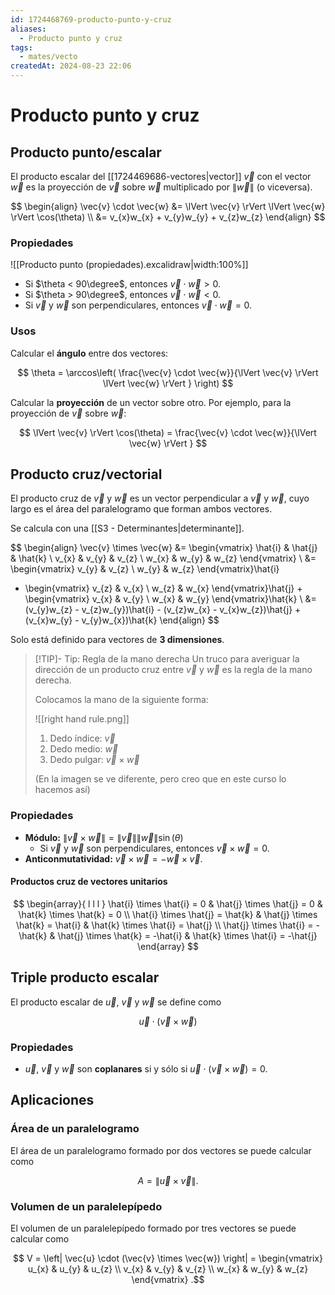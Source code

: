 ```yaml
---
id: 1724468769-producto-punto-y-cruz
aliases:
  - Producto punto y cruz
tags:
  - mates/vecto
createdAt: 2024-08-23 22:06
---
```


# Producto punto y cruz

## Producto punto/escalar

El producto escalar del [[1724469686-vectores|vector]] $\vec{v}$ con el vector $\vec{w}$ es la proyección de $\vec{v}$ sobre $\vec{w}$ multiplicado por $\lVert \vec{w} \rVert$ (o viceversa).

$$
\begin{align}
\vec{v} \cdot \vec{w} &= \lVert \vec{v} \rVert \lVert \vec{w} \rVert \cos(\theta) \\
&= v_{x}w_{x} + v_{y}w_{y} + v_{z}w_{z}
\end{align}
$$

### Propiedades

![[Producto punto (propiedades).excalidraw|width:100%]]

- Si $\theta < 90\degree$, entonces $\vec{v} \cdot \vec{w} > 0$.
- Si $\theta > 90\degree$, entonces $\vec{v} \cdot \vec{w} < 0$.
- Si $\vec{v}$ y $\vec{w}$ son perpendiculares, entonces $\vec{v} \cdot \vec{w} = 0$.

### Usos

Calcular el **ángulo** entre dos vectores:

$$
\theta = \arccos\left( \frac{\vec{v} \cdot \vec{w}}{\lVert \vec{v} \rVert \lVert \vec{w} \rVert } \right) 
$$

Calcular la **proyección** de un vector sobre otro. Por ejemplo, para la proyección de $\vec{v}$ sobre $\vec{w}$:

$$
\lVert \vec{v} \rVert \cos(\theta) = \frac{\vec{v} \cdot \vec{w}}{\lVert \vec{w} \rVert }
$$

## Producto cruz/vectorial

El producto cruz de $\vec{v}$ y $\vec{w}$ es un vector perpendicular a $\vec{v}$ y $\vec{w}$, cuyo largo es el área del paralelogramo que forman ambos vectores.

Se calcula con una [[S3 - Determinantes|determinante]].

$$
\begin{align}
\vec{v} \times \vec{w} &= \begin{vmatrix}
\hat{i} & \hat{j} & \hat{k} \\
v_{x} & v_{y} & v_{z} \\
w_{x} & w_{y} & w_{z}
\end{vmatrix} \\
&= \begin{vmatrix}
v_{y} & v_{z} \\
w_{y} & w_{z}
\end{vmatrix}\hat{i}
 - \begin{vmatrix}
v_{z} & v_{x} \\
w_{z} & w_{x}
\end{vmatrix}\hat{j} + \begin{vmatrix}
v_{x} & v_{y} \\
w_{x} & w_{y}
\end{vmatrix}\hat{k} \\
&= (v_{y}w_{z} - v_{z}w_{y})\hat{i} - (v_{z}w_{x} - v_{x}w_{z})\hat{j} + (v_{x}w_{y} - v_{y}w_{x})\hat{k}
\end{align}
$$

Solo está definido para vectores de **3 dimensiones**.

> [!TIP]- Tip: Regla de la mano derecha
> Un truco para averiguar la dirección de un producto cruz entre $\vec{v}$ y $\vec{w}$ es la regla de la mano derecha.
> 
> Colocamos la mano de la siguiente forma:
> 
> ![[right hand rule.png]]
> 
> 1. Dedo índice: $\vec{v}$
> 2. Dedo medio: $\vec{w}$
> 3. Dedo pulgar: $\vec{v} \times \vec{w}$
> 
> (En la imagen se ve diferente, pero creo que en este curso lo hacemos así)

### Propiedades

- **Módulo:** $\lVert \vec{v} \times \vec{w} \rVert = \lVert \vec{v} \rVert \lVert \vec{w} \rVert \sin(\theta)$
  - Si $\vec{v}$ y $\vec{w}$ son perpendiculares, entonces $\vec{v} \times \vec{w} = 0$.
- **Anticonmutatividad:** $\vec{v} \times \vec{w} = -\vec{w} \times \vec{v}$.

#### Productos cruz de vectores unitarios

$$
\begin{array}{ l l l }
\hat{i} \times \hat{i} = 0 & \hat{j} \times \hat{j} = 0 & \hat{k} \times \hat{k} = 0 \\
\hat{i} \times \hat{j} = \hat{k} & \hat{j} \times \hat{k} = \hat{i} & \hat{k} \times \hat{i} = \hat{j} \\
\hat{j} \times \hat{i} = -\hat{k} & \hat{j} \times \hat{k} = -\hat{i} & \hat{k} \times \hat{i} = -\hat{j}
\end{array}
$$

## Triple producto escalar

El producto escalar de $\vec{u}$, $\vec{v}$ y $\vec{w}$ se define como

$$
\vec{u} \cdot (\vec{v} \times \vec{w})
$$

### Propiedades

- $\vec{u}$, $\vec{v}$ y $\vec{w}$ son **coplanares** si y sólo si $\vec{u} \cdot (\vec{v} \times \vec{w}) = 0$.

## Aplicaciones

### Área de un paralelogramo

El área de un paralelogramo formado por dos vectores se puede calcular como

$$
A = \lVert \vec{u} \times \vec{v} \rVert
.$$

### Volumen de un paralelepípedo

El volumen de un paralelepípedo formado por tres vectores se puede calcular como

$$
V = \left| \vec{u} \cdot (\vec{v} \times \vec{w}) \right| = \begin{vmatrix}
u_{x} & u_{y} & u_{z} \\
v_{x} & v_{y} & v_{z} \\
w_{x} & w_{y} & w_{z}
\end{vmatrix}
.$$
